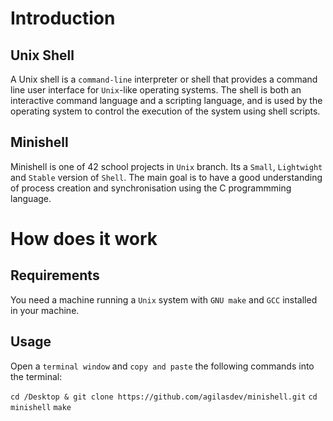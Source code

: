 # Introduction
## Unix Shell
A Unix shell is a `command-line` interpreter or shell that provides a command line user interface for `Unix`-like operating systems. The shell is both an interactive command language and a scripting language, and is used by the operating system to control the execution of the system using shell scripts.
## Minishell
Minishell is one of 42 school projects in `Unix` branch. Its a `Small`, `Lightwight` and `Stable` version of `Shell`. The main goal is to have a good understanding of process creation and synchronisation using the C programmming language.
# How does it work
## Requirements
You need a machine running a `Unix` system with `GNU make` and `GCC` installed in your machine.
## Usage
Open a `terminal window` and `copy and paste` the following commands into the terminal:

```cd /Desktop & git clone https://github.com/agilasdev/minishell.git```
```cd minishell```
```make```
